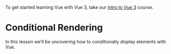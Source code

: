 To get started learning Vue with Vue 3, take our [Intro to Vue 3](/courses/intro-to-vue-3/intro-to-vue3) course.

# Conditional Rendering

In this lesson we’ll be uncovering how to conditionally display elements with Vue.